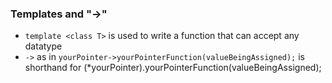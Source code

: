 ### Templates and "->"
- ```template <class T>``` is used to write a function that can accept any datatype
- ```->``` as in ```yourPointer->yourPointerFunction(valueBeingAssigned);``` is shorthand for (*yourPointer).yourPointerFunction(valueBeingAssigned);
